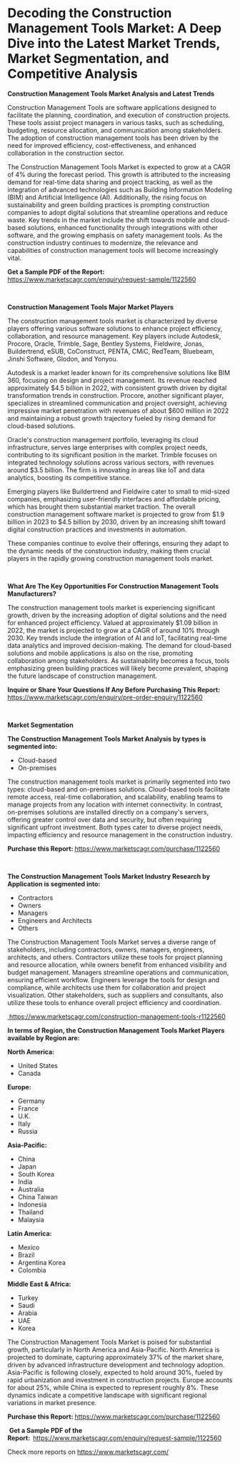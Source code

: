 <p><h1>Decoding the Construction Management Tools Market: A Deep Dive into the Latest Market Trends, Market Segmentation, and Competitive Analysis</h1></p><p><strong>Construction Management Tools Market Analysis and Latest Trends</strong></p>
<p><p>Construction Management Tools are software applications designed to facilitate the planning, coordination, and execution of construction projects. These tools assist project managers in various tasks, such as scheduling, budgeting, resource allocation, and communication among stakeholders. The adoption of construction management tools has been driven by the need for improved efficiency, cost-effectiveness, and enhanced collaboration in the construction sector.</p><p>The Construction Management Tools Market is expected to grow at a CAGR of 4% during the forecast period. This growth is attributed to the increasing demand for real-time data sharing and project tracking, as well as the integration of advanced technologies such as Building Information Modeling (BIM) and Artificial Intelligence (AI). Additionally, the rising focus on sustainability and green building practices is prompting construction companies to adopt digital solutions that streamline operations and reduce waste. Key trends in the market include the shift towards mobile and cloud-based solutions, enhanced functionality through integrations with other software, and the growing emphasis on safety management tools. As the construction industry continues to modernize, the relevance and capabilities of construction management tools will become increasingly vital.</p></p>
<p><strong>Get a Sample PDF of the Report:&nbsp;</strong> <a href="https://www.marketscagr.com/enquiry/request-sample/1122560?utm_campaign=2450&utm_medium=2&utm_source=Github&utm_content=ia&utm_term=10032025&utm_id=construction-management-tools">https://www.marketscagr.com/enquiry/request-sample/1122560</a></p>
<p>&nbsp;</p>
<p><strong>Construction Management Tools Major Market Players</strong></p>
<p><p>The construction management tools market is characterized by diverse players offering various software solutions to enhance project efficiency, collaboration, and resource management. Key players include Autodesk, Procore, Oracle, Trimble, Sage, Bentley Systems, Fieldwire, Jonas, Buildertrend, eSUB, CoConstruct, PENTA, CMiC, RedTeam, Bluebeam, Jinshi Software, Glodon, and Yonyou.</p><p>Autodesk is a market leader known for its comprehensive solutions like BIM 360, focusing on design and project management. Its revenue reached approximately $4.5 billion in 2022, with consistent growth driven by digital transformation trends in construction. Procore, another significant player, specializes in streamlined communication and project oversight, achieving impressive market penetration with revenues of about $600 million in 2022 and maintaining a robust growth trajectory fueled by rising demand for cloud-based solutions.</p><p>Oracle's construction management portfolio, leveraging its cloud infrastructure, serves large enterprises with complex project needs, contributing to its significant position in the market. Trimble focuses on integrated technology solutions across various sectors, with revenues around $3.5 billion. The firm is innovating in areas like IoT and data analytics, boosting its competitive stance.</p><p>Emerging players like Buildertrend and Fieldwire cater to small to mid-sized companies, emphasizing user-friendly interfaces and affordable pricing, which has brought them substantial market traction. The overall construction management software market is projected to grow from $1.9 billion in 2023 to $4.5 billion by 2030, driven by an increasing shift toward digital construction practices and investments in automation.</p><p>These companies continue to evolve their offerings, ensuring they adapt to the dynamic needs of the construction industry, making them crucial players in the rapidly growing construction management tools market.</p></p>
<p>&nbsp;</p>
<p><strong>What Are The Key Opportunities For Construction Management Tools Manufacturers?</strong></p>
<p><p>The construction management tools market is experiencing significant growth, driven by the increasing adoption of digital solutions and the need for enhanced project efficiency. Valued at approximately $1.09 billion in 2022, the market is projected to grow at a CAGR of around 10% through 2030. Key trends include the integration of AI and IoT, facilitating real-time data analytics and improved decision-making. The demand for cloud-based solutions and mobile applications is also on the rise, promoting collaboration among stakeholders. As sustainability becomes a focus, tools emphasizing green building practices will likely become prevalent, shaping the future landscape of construction management.</p></p>
<p><strong>Inquire or Share Your Questions If Any Before Purchasing This Report:</strong> <a href="https://www.marketscagr.com/enquiry/pre-order-enquiry/1122560?utm_campaign=2450&utm_medium=2&utm_source=Github&utm_content=ia&utm_term=10032025&utm_id=construction-management-tools">https://www.marketscagr.com/enquiry/pre-order-enquiry/1122560</a></p>
<p>&nbsp;</p>
<p><strong>Market Segmentation</strong></p>
<p><strong>The Construction Management Tools Market Analysis by types is segmented into:</strong></p>
<p><ul><li>Cloud-based</li><li>On-premises</li></ul></p>
<p><p>The construction management tools market is primarily segmented into two types: cloud-based and on-premises solutions. Cloud-based tools facilitate remote access, real-time collaboration, and scalability, enabling teams to manage projects from any location with internet connectivity. In contrast, on-premises solutions are installed directly on a company's servers, offering greater control over data and security, but often requiring significant upfront investment. Both types cater to diverse project needs, impacting efficiency and resource management in the construction industry.</p></p>
<p><strong>Purchase this Report:&nbsp;</strong><a href="https://www.marketscagr.com/purchase/1122560?utm_campaign=2450&utm_medium=2&utm_source=Github&utm_content=ia&utm_term=10032025&utm_id=construction-management-tools">https://www.marketscagr.com/purchase/1122560</a></p>
<p>&nbsp;</p>
<p><strong>The Construction Management Tools Market Industry Research by Application is segmented into:</strong></p>
<p><ul><li>Contractors</li><li>Owners</li><li>Managers</li><li>Engineers and Architects</li><li>Others</li></ul></p>
<p><p>The Construction Management Tools Market serves a diverse range of stakeholders, including contractors, owners, managers, engineers, architects, and others. Contractors utilize these tools for project planning and resource allocation, while owners benefit from enhanced visibility and budget management. Managers streamline operations and communication, ensuring efficient workflow. Engineers leverage the tools for design and compliance, while architects use them for collaboration and project visualization. Other stakeholders, such as suppliers and consultants, also utilize these tools to enhance overall project efficiency and coordination.</p></p>
<p><a href="https://www.marketscagr.com/construction-management-tools-r1122560?utm_campaign=2450&utm_medium=2&utm_source=Github&utm_content=ia&utm_term=10032025&utm_id=construction-management-tools">&nbsp;https://www.marketscagr.com/construction-management-tools-r1122560</a></p>
<p><strong>In terms of Region, the Construction Management Tools Market Players available by Region are:</strong></p>
<p>
    <p> <strong> North America: </strong>
        <ul>
            <li>United States</li>
            <li>Canada</li>
        </ul>
        </p> 
    <p> <strong> Europe: </strong>
        <ul>
            <li>Germany</li>
            <li>France</li>
            <li>U.K.</li>
            <li>Italy</li>
            <li>Russia</li>
        </ul>
        </p> 
    <p> <strong> Asia-Pacific: </strong>
        <ul>
            <li>China</li>
            <li>Japan</li>
            <li>South Korea</li>
            <li>India</li>
            <li>Australia</li>
            <li>China Taiwan</li>
            <li>Indonesia</li>
            <li>Thailand</li>
            <li>Malaysia</li>
        </ul>
        </p> 
    <p> <strong> Latin America: </strong>
        <ul>
            <li>Mexico</li>
            <li>Brazil</li>
            <li>Argentina Korea</li>
            <li>Colombia</li>
        </ul>
        </p> 
    <p> <strong> Middle East & Africa: </strong>
        <ul>
            <li>Turkey</li>
            <li>Saudi</li>
            <li>Arabia</li>
            <li>UAE</li>
            <li>Korea</li>
        </ul>
    </p>
    </p>
<p><p>The Construction Management Tools Market is poised for substantial growth, particularly in North America and Asia-Pacific. North America is projected to dominate, capturing approximately 37% of the market share, driven by advanced infrastructure development and technology adoption. Asia-Pacific is following closely, expected to hold around 30%, fueled by rapid urbanization and investment in construction projects. Europe accounts for about 25%, while China is expected to represent roughly 8%. These dynamics indicate a competitive landscape with significant regional variations in market presence.</p></p>
<p><strong>Purchase this Report: </strong><a href="https://www.marketscagr.com/purchase/1122560?utm_campaign=2450&utm_medium=2&utm_source=Github&utm_content=ia&utm_term=10032025&utm_id=construction-management-tools">https://www.marketscagr.com/purchase/1122560</a></p>
<p>&nbsp;<strong>Get a Sample PDF of the Report:&nbsp;&nbsp;</strong><a href="https://www.marketscagr.com/enquiry/request-sample/1122560?utm_campaign=2450&utm_medium=2&utm_source=Github&utm_content=ia&utm_term=10032025&utm_id=construction-management-tools">https://www.marketscagr.com/enquiry/request-sample/1122560</a></p>
<p><strong></strong></p>
<p>Check more reports on <a href="https://www.marketscagr.com/?utm_campaign=2450&utm_medium=2&utm_source=Github&utm_content=ia&utm_term=10032025&utm_id=construction-management-tools">https://www.marketscagr.com/</a></p>